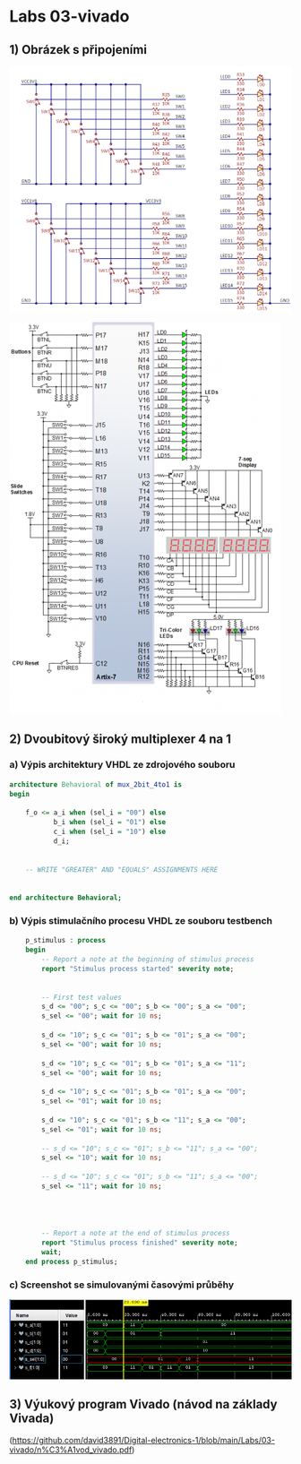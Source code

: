 # Labs 03-vivado

## 1) Obrázek s připojeními

![obrázek s připojeními 1](https://github.com/david3891/Digital-electronics-1/blob/main/Labs/03-vivado/images/2.png)

![obrázek s připojeními 2](https://github.com/david3891/Digital-electronics-1/blob/main/Labs/03-vivado/images/n4r.png)

## 2) Dvoubitový široký multiplexer 4 na 1

### a) Výpis architektury VHDL ze zdrojového souboru

```VHDL
architecture Behavioral of mux_2bit_4to1 is
begin
 
    f_o <= a_i when (sel_i = "00") else
           b_i when (sel_i = "01") else
           c_i when (sel_i = "10") else
           d_i;


    -- WRITE "GREATER" AND "EQUALS" ASSIGNMENTS HERE


end architecture Behavioral;
```

### b) Výpis stimulačního procesu VHDL ze souboru testbench

```VHDL
    p_stimulus : process
    begin
        -- Report a note at the beginning of stimulus process
        report "Stimulus process started" severity note;


        -- First test values
        s_d <= "00"; s_c <= "00"; s_b <= "00"; s_a <= "00"; 
        s_sel <= "00"; wait for 10 ns;
        
        s_d <= "10"; s_c <= "01"; s_b <= "01"; s_a <= "00"; 
        s_sel <= "00"; wait for 10 ns;
        
        s_d <= "10"; s_c <= "01"; s_b <= "01"; s_a <= "11"; 
        s_sel <= "00"; wait for 10 ns;
        
        s_d <= "10"; s_c <= "01"; s_b <= "01"; s_a <= "00"; 
        s_sel <= "01"; wait for 10 ns;
        
        s_d <= "10"; s_c <= "01"; s_b <= "11"; s_a <= "00"; 
        s_sel <= "01"; wait for 10 ns;
        
        -- s_d <= "10"; s_c <= "01"; s_b <= "11"; s_a <= "00"; 
        s_sel <= "10"; wait for 10 ns;
        
        -- s_d <= "10"; s_c <= "01"; s_b <= "11"; s_a <= "00"; 
        s_sel <= "11"; wait for 10 ns;

        


        -- Report a note at the end of stimulus process
        report "Stimulus process finished" severity note;
        wait;
    end process p_stimulus;
```

### c) Screenshot se simulovanými časovými průběhy

![obrázek simulace multiplexer 4 na 1](https://github.com/david3891/Digital-electronics-1/blob/main/Labs/03-vivado/images/simulace.PNG)

## 3) Výukový program Vivado (návod na základy Vivada)

 (https://github.com/david3891/Digital-electronics-1/blob/main/Labs/03-vivado/n%C3%A1vod_vivado.pdf)





